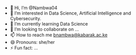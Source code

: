 - 👋 Hi, I’m @Nambwa04
- 👀 I’m interested in Data Science, Artificial Intelligence and Cybersecurity.
- 🌱 I’m currently learning Data Science
- 💞️ I’m looking to collaborate on ...
- 📫 How to reach me bnambwa@kabarak.ac.ke
- 😄 Pronouns: she/her
- ⚡ Fun fact: ...

<!---
Nambwa04/Nambwa04 is a ✨ special ✨ repository because its `README.md` (this file) appears on your GitHub profile.
You can click the Preview link to take a look at your changes.
--->
